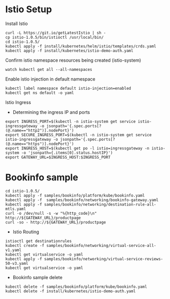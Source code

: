# Istio Setup
Install Istio 
```
curl -L https://git.io/getLatestIstio | sh -
cp istio-1.0.5/bin/istioctl /usr/local/bin/
cd istio-1.0.5/
kubectl apply -f install/kubernetes/helm/istio/templates/crds.yaml
kubectl apply -f install/kubernetes/istio-demo-auth.yaml
```
Confirm istio namespace resources being created (istio-system)
```
watch kubectl get all --all-namespaces
```
Enable istio injection in default namespace
```
kubectl label namespace default istio-injection=enabled
kubectl get ns default -o yaml
```
Istio Ingress
* Determining the ingress IP and ports
```
export INGRESS_PORT=$(kubectl -n istio-system get service istio-ingressgateway -o jsonpath='{.spec.ports[?(@.name=="http2")].nodePort}')
export SECURE_INGRESS_PORT=$(kubectl -n istio-system get service istio-ingressgateway -o jsonpath='{.spec.ports[?(@.name=="https")].nodePort}')
export INGRESS_HOST=$(kubectl get po -l istio=ingressgateway -n istio-system -o 'jsonpath={.items[0].status.hostIP}')
export GATEWAY_URL=$INGRESS_HOST:$INGRESS_PORT
```
# Bookinfo sample
```
cd istio-1.0.5/
kubectl apply -f samples/bookinfo/platform/kube/bookinfo.yaml
kubectl apply -f  samples/bookinfo/networking/bookinfo-gateway.yaml
kubectl apply -f samples/bookinfo/networking/destination-rule-all-mtls.yaml
curl -o /dev/null -s -w "%{http_code}\n" http://${GATEWAY_URL}/productpage
curl -so - http://${GATEWAY_URL}/productpage
```
* Istio Routing
```
istioctl get destinationrules
kubectl create -f samples/bookinfo/networking/virtual-service-all-v1.yaml
kubectl get virtualservice -o yaml
kubectl apply -f samples/bookinfo/networking/virtual-service-reviews-50-v3.yaml
kubectl get virtualservice -o yaml
```
* Bookinfo sample delete
```
kubectl delete -f samples/bookinfo/platform/kube/bookinfo.yaml
kubectl delete -f install/kubernetes/istio-demo-auth.yaml
```